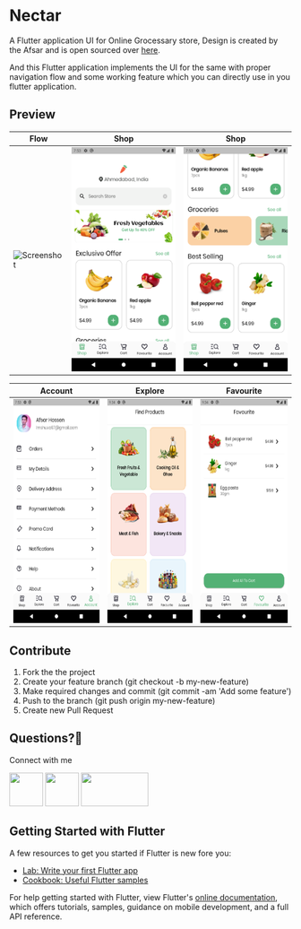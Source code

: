 # Nectar

A Flutter application UI for Online Grocessary store, Design is created by the Afsar and is open sourced over [here](https://www.figma.com/community/file/882645007956337261).

And this Flutter application implements the UI for the same with proper navigation flow and some working feature which you can directly use in you flutter application.

## Preview

| Flow | Shop | Shop |
| ------------------ | --------------------------- | ------------------ |
| <img src="./screenshots/flow 1.gif" height="400" alt="Screenshot"/>  | <img src="./screenshots/shop.png" height="400" alt="Screenshot"/> | <img src="./screenshots/shop_two.png" height="400" alt="Screenshot"/> |


| Account | Explore | Favourite |
| ------------------ | --------------------------- | ------------------ |
| <img src="./screenshots/account.png" height="400" alt="Screenshot"/>  | <img src="./screenshots/explore.png" height="400" alt="Screenshot"/> | <img src="./screenshots/favourite.png" height="400" alt="Screenshot"/> |


## Contribute
1. Fork the the project
2. Create your feature branch (git checkout -b my-new-feature)
3. Make required changes and commit (git commit -am 'Add some feature')
4. Push to the branch (git push origin my-new-feature)
5. Create new Pull Request

## Questions?🤔

Connect with me

<a href="https://twitter.com/ibhavikmakwana"><img src="https://cdn4.iconfinder.com/data/icons/social-media-icons-the-circle-set/48/twitter_circle-512.png" height="60" width="60"></a>
<a href="https://medium.com/@ibhavikmakwana"><img src="https://encrypted-tbn0.gstatic.com/images?q=tbn:ANd9GcR5Y8QSFYw2fTmn2wI9jPcX504ArAX9_W518g&usqp=CAU&ec=45761791" height="60" width="60"></a>
<a href="https://www.linkedin.com/in/ibhavikmakwana/"><img src="https://cdn.worldvectorlogo.com/logos/linkedin-logo-2013.svg" height="60" width="120"></a>


## Getting Started with Flutter

A few resources to get you started if Flutter is new fore you:

- [Lab: Write your first Flutter app](https://flutter.dev/docs/get-started/codelab)
- [Cookbook: Useful Flutter samples](https://flutter.dev/docs/cookbook)

For help getting started with Flutter, view Flutter's
[online documentation](https://flutter.dev/docs), which offers tutorials,
samples, guidance on mobile development, and a full API reference.
